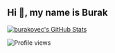 ## Hi 👋, my name is Burak 
<div> 
    <a href="https://github.com/burakovec"> <img  alt="burakovec's GitHub Stats" src="https://awesome-github-stats.azurewebsites.net/user-stats/burakovec?cardType=level-alternate" />  </a>
</div>
  
![Profile views](https://gpvc.arturio.dev/burakovec)  
